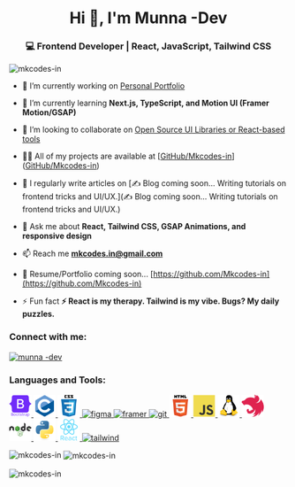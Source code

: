 <h1 align="center">Hi 👋, I'm Munna -Dev</h1>
<h3 align="center">💻 Frontend Developer | React, JavaScript, Tailwind CSS</h3>

<p align="left"> <img src="https://komarev.com/ghpvc/?username=mkcodes-in&label=Profile%20views&color=0e75b6&style=flat" alt="mkcodes-in" /> </p>

- 🔭 I’m currently working on [Personal Portfolio](https://github.com/Mkcodes-in/landing-page)

- 🌱 I’m currently learning **Next.js, TypeScript, and Motion UI (Framer Motion/GSAP)**

- 👯 I’m looking to collaborate on [Open Source UI Libraries or React-based tools](https://github.com/Mkcodes-in)

- 👨‍💻 All of my projects are available at [[GitHub/Mkcodes-in](https://github.com/Mkcodes-in)]([GitHub/Mkcodes-in](https://github.com/Mkcodes-in))

- 📝 I regularly write articles on [✍️ Blog coming soon... Writing tutorials on frontend tricks and UI/UX.](✍️ Blog coming soon... Writing tutorials on frontend tricks and UI/UX.)

- 💬 Ask me about **React, Tailwind CSS, GSAP Animations, and responsive design**

- 📫 Reach me **mkcodes.in@gmail.com**

- 💼 Resume/Portfolio coming soon... [https://github.com/Mkcodes-in](https://github.com/Mkcodes-in)

- ⚡ Fun fact **⚡ React is my therapy. Tailwind is my vibe. Bugs? My daily puzzles.**

<h3 align="left">Connect with me:</h3>
<p align="left">
<a href="https://linkedin.com/in/munna -dev" target="blank"><img align="center" src="https://raw.githubusercontent.com/rahuldkjain/github-profile-readme-generator/master/src/images/icons/Social/linked-in-alt.svg" alt="munna -dev" height="30" width="40" /></a>
</p>

<h3 align="left">Languages and Tools:</h3>
<p align="left"> <a href="https://getbootstrap.com" target="_blank" rel="noreferrer"> <img src="https://raw.githubusercontent.com/devicons/devicon/master/icons/bootstrap/bootstrap-plain-wordmark.svg" alt="bootstrap" width="40" height="40"/> </a> <a href="https://www.cprogramming.com/" target="_blank" rel="noreferrer"> <img src="https://raw.githubusercontent.com/devicons/devicon/master/icons/c/c-original.svg" alt="c" width="40" height="40"/> </a> <a href="https://www.w3schools.com/css/" target="_blank" rel="noreferrer"> <img src="https://raw.githubusercontent.com/devicons/devicon/master/icons/css3/css3-original-wordmark.svg" alt="css3" width="40" height="40"/> </a> <a href="https://www.figma.com/" target="_blank" rel="noreferrer"> <img src="https://www.vectorlogo.zone/logos/figma/figma-icon.svg" alt="figma" width="40" height="40"/> </a> <a href="https://www.framer.com/" target="_blank" rel="noreferrer"> <img src="https://www.vectorlogo.zone/logos/framer/framer-icon.svg" alt="framer" width="40" height="40"/> </a> <a href="https://git-scm.com/" target="_blank" rel="noreferrer"> <img src="https://www.vectorlogo.zone/logos/git-scm/git-scm-icon.svg" alt="git" width="40" height="40"/> </a> <a href="https://www.w3.org/html/" target="_blank" rel="noreferrer"> <img src="https://raw.githubusercontent.com/devicons/devicon/master/icons/html5/html5-original-wordmark.svg" alt="html5" width="40" height="40"/> </a> <a href="https://developer.mozilla.org/en-US/docs/Web/JavaScript" target="_blank" rel="noreferrer"> <img src="https://raw.githubusercontent.com/devicons/devicon/master/icons/javascript/javascript-original.svg" alt="javascript" width="40" height="40"/> </a> <a href="https://www.linux.org/" target="_blank" rel="noreferrer"> <img src="https://raw.githubusercontent.com/devicons/devicon/master/icons/linux/linux-original.svg" alt="linux" width="40" height="40"/> </a> <a href="https://nestjs.com/" target="_blank" rel="noreferrer"> <img src="https://raw.githubusercontent.com/devicons/devicon/master/icons/nestjs/nestjs-plain.svg" alt="nestjs" width="40" height="40"/> </a> <a href="https://nodejs.org" target="_blank" rel="noreferrer"> <img src="https://raw.githubusercontent.com/devicons/devicon/master/icons/nodejs/nodejs-original-wordmark.svg" alt="nodejs" width="40" height="40"/> </a> <a href="https://www.python.org" target="_blank" rel="noreferrer"> <img src="https://raw.githubusercontent.com/devicons/devicon/master/icons/python/python-original.svg" alt="python" width="40" height="40"/> </a> <a href="https://reactjs.org/" target="_blank" rel="noreferrer"> <img src="https://raw.githubusercontent.com/devicons/devicon/master/icons/react/react-original-wordmark.svg" alt="react" width="40" height="40"/> </a> <a href="https://tailwindcss.com/" target="_blank" rel="noreferrer"> <img src="https://www.vectorlogo.zone/logos/tailwindcss/tailwindcss-icon.svg" alt="tailwind" width="40" height="40"/> </a> </p>

<p><img align="left" src="https://github-readme-stats.vercel.app/api/top-langs?username=mkcodes-in&show_icons=true&locale=en&layout=compact" alt="mkcodes-in" /></p>

<p>&nbsp;<img align="center" src="https://github-readme-stats.vercel.app/api?username=mkcodes-in&show_icons=true&locale=en" alt="mkcodes-in" /></p>

<p><img align="center" src="https://github-readme-streak-stats.herokuapp.com/?user=mkcodes-in&" alt="mkcodes-in" /></p>

